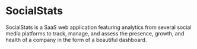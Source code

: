 # SocialStats

SocialStats is a SaaS web application featuring analytics from several social media platforms to track, manage, and assess the presence, growth, and health of a company in the form of a beautiful dashboard.
